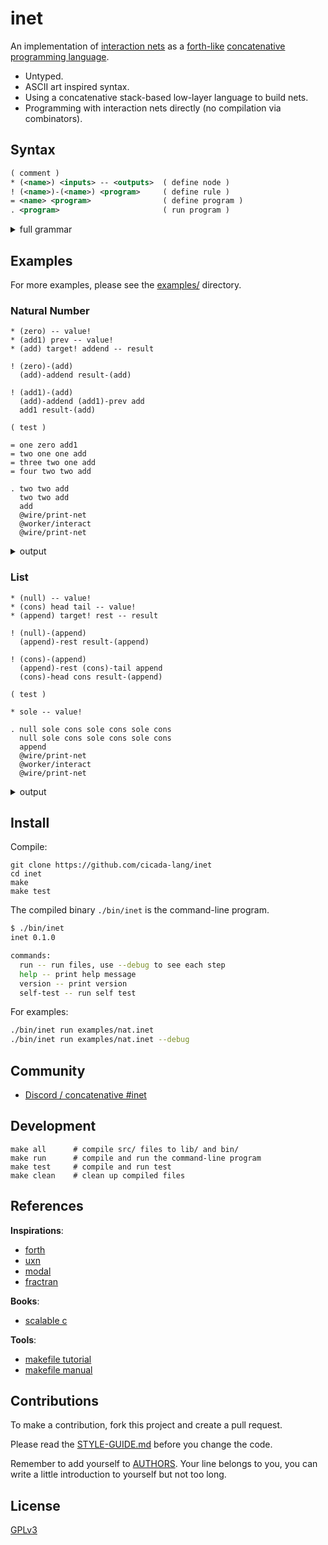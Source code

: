 # inet

An implementation of [interaction nets](https://en.wikipedia.org/wiki/Interaction_nets)
as a [forth-like](https://en.wikipedia.org/wiki/Forth_(programming_language))
[concatenative programming language](https://en.wikipedia.org/wiki/Concatenative_programming_language).

- Untyped.
- ASCII art inspired syntax.
- Using a concatenative stack-based low-layer language to build nets.
- Programming with interaction nets directly (no compilation via combinators).

## Syntax

```xml
( comment )
* (<name>) <inputs> -- <outputs>  ( define node )
! (<name>)-(<name>) <program>     ( define rule )
= <name> <program>                ( define program )
. <program>                       ( run program )

```

<details>
<summary>full grammar</summary>

```xml
<inputs> := <ports>
<outputs> := <ports>
<ports> := <port> | <port> <ports>

<port> := <auxiliary-port> | <principle-port>
  <auxiliary-port> := <name>
  <principle-port> := <name>!

<program> := <word> | <word> <program>

<word> := <call> | <use-free-port> | <reconnect-free-port>
  <call> := <name>
  <use-free-port> := (<name>)-<name>
  <reconnect-free-port> := <name>-(<name>)

<name> := <alphanumeric>
```

</details>

## Examples

For more examples, please see the [examples/](examples/) directory.

### Natural Number

```
* (zero) -- value!
* (add1) prev -- value!
* (add) target! addend -- result

! (zero)-(add)
  (add)-addend result-(add)

! (add1)-(add)
  (add)-addend (add1)-prev add
  add1 result-(add)

( test )

= one zero add1
= two one one add
= three two one add
= four two two add

. two two add
  two two add
  add
  @wire/print-net
  @worker/interact
  @wire/print-net
```

<details>
<summary>output</summary>

```xml
<net>
<root>
(add₂₃)-result-<>-
</root>
<body>
(add₁₁)-result-<>-addend-(add₂₃)
(add₂₂)-result-<>-!target-(add₂₃)
(add₁₆)-result-<>-addend-(add₂₂)
(add₂₁)-result-<>-!target-(add₂₂)
(add1₁₈)-value!-<>-addend-(add₂₁)
(add1₂₀)-value!-<>-!target-(add₂₁)
(zero₁₉)-value!-<>-prev-(add1₂₀)
(zero₁₇)-value!-<>-prev-(add1₁₈)
(add1₁₃)-value!-<>-addend-(add₁₆)
(add1₁₅)-value!-<>-!target-(add₁₆)
(zero₁₄)-value!-<>-prev-(add1₁₅)
(zero₁₂)-value!-<>-prev-(add1₁₃)
(add₅)-result-<>-addend-(add₁₁)
(add₁₀)-result-<>-!target-(add₁₁)
(add1₇)-value!-<>-addend-(add₁₀)
(add1₉)-value!-<>-!target-(add₁₀)
(zero₈)-value!-<>-prev-(add1₉)
(zero₆)-value!-<>-prev-(add1₇)
(add1₂)-value!-<>-addend-(add₅)
(add1₄)-value!-<>-!target-(add₅)
(zero₃)-value!-<>-prev-(add1₄)
(zero₁)-value!-<>-prev-(add1₂)
</body>
</net>

<net>
<root>
(add1₂₉)-value!-<>-
</root>
<body>
(add1₃₃)-value!-<>-prev-(add1₂₉)
(add1₃₇)-value!-<>-prev-(add1₃₃)
(add1₃₉)-value!-<>-prev-(add1₃₇)
(add1₄₃)-value!-<>-prev-(add1₃₉)
(add1₄₅)-value!-<>-prev-(add1₄₃)
(add1₄₇)-value!-<>-prev-(add1₄₅)
(add1₂)-value!-<>-prev-(add1₄₇)
(zero₁)-value!-<>-prev-(add1₂)
</body>
</net>
```

</details>

### List

```
* (null) -- value!
* (cons) head tail -- value!
* (append) target! rest -- result

! (null)-(append)
  (append)-rest result-(append)

! (cons)-(append)
  (append)-rest (cons)-tail append
  (cons)-head cons result-(append)

( test )

* sole -- value!

. null sole cons sole cons sole cons
  null sole cons sole cons sole cons
  append
  @wire/print-net
  @worker/interact
  @wire/print-net
```

<details>
<summary>output</summary>

```xml
<net>
<root>
(append₁₅)-result-<>-
</root>
<body>
(cons₇)-value!-<>-rest-(append₁₅)
(cons₁₄)-value!-<>-!target-(append₁₅)
(cons₁₂)-value!-<>-tail-(cons₁₄)
(sole₁₃)-value!-<>-head-(cons₁₄)
(cons₁₀)-value!-<>-tail-(cons₁₂)
(sole₁₁)-value!-<>-head-(cons₁₂)
(null₈)-value!-<>-tail-(cons₁₀)
(sole₉)-value!-<>-head-(cons₁₀)
(cons₅)-value!-<>-tail-(cons₇)
(sole₆)-value!-<>-head-(cons₇)
(cons₃)-value!-<>-tail-(cons₅)
(sole₄)-value!-<>-head-(cons₅)
(null₁)-value!-<>-tail-(cons₃)
(sole₂)-value!-<>-head-(cons₃)
</body>
</net>

<net>
<root>
(cons₁₇)-value!-<>-
</root>
<body>
(cons₁₉)-value!-<>-tail-(cons₁₇)
(sole₁₃)-value!-<>-head-(cons₁₇)
(cons₂₁)-value!-<>-tail-(cons₁₉)
(sole₁₁)-value!-<>-head-(cons₁₉)
(cons₇)-value!-<>-tail-(cons₂₁)
(sole₉)-value!-<>-head-(cons₂₁)
(cons₅)-value!-<>-tail-(cons₇)
(sole₆)-value!-<>-head-(cons₇)
(cons₃)-value!-<>-tail-(cons₅)
(sole₄)-value!-<>-head-(cons₅)
(null₁)-value!-<>-tail-(cons₃)
(sole₂)-value!-<>-head-(cons₃)
</body>
</net>
```

</details>

## Install

Compile:

```
git clone https://github.com/cicada-lang/inet
cd inet
make
make test
```

The compiled binary `./bin/inet` is the command-line program.

```sh
$ ./bin/inet
inet 0.1.0

commands:
  run -- run files, use --debug to see each step
  help -- print help message
  version -- print version
  self-test -- run self test
```

For examples:

```sh
./bin/inet run examples/nat.inet
./bin/inet run examples/nat.inet --debug
```

## Community

- [Discord / concatenative #inet](https://discord.gg/EcUfwRkbdx)

## Development

```shell
make all      # compile src/ files to lib/ and bin/
make run      # compile and run the command-line program
make test     # compile and run test
make clean    # clean up compiled files
```

## References

**Inspirations**:

- [forth](https://en.wikipedia.org/wiki/Forth_(programming_language))
- [uxn](https://100r.co/site/uxn.html)
- [modal](https://git.sr.ht/~rabbits/modal)
- [fractran](https://git.sr.ht/~rabbits/fractran)

**Books**:

- [scalable c](https://github.com/booksbyus/scalable-c)

**Tools**:

- [makefile tutorial](https://makefiletutorial.com)
- [makefile manual](https://www.gnu.org/software/make/manual/make.html)

## Contributions

To make a contribution, fork this project and create a pull request.

Please read the [STYLE-GUIDE.md](STYLE-GUIDE.md) before you change the code.

Remember to add yourself to [AUTHORS](AUTHORS).
Your line belongs to you, you can write a little
introduction to yourself but not too long.

## License

[GPLv3](LICENSE)
